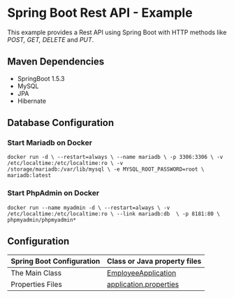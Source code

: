 # Spring Boot Rest API - Example

This example provides a Rest API using Spring Boot with HTTP methods like *POST, GET, DELETE* and *PUT*.

## Maven Dependencies

* SpringBoot 1.5.3
* MySQL
* JPA
* Hibernate


## Database Configuration

### Start Mariadb on Docker

`docker run -d \ --restart=always \ --name mariadb \ -p 3306:3306 \ -v /etc/localtime:/etc/localtime:ro \ -v      /storage/mariadb:/var/lib/mysql \ -e MYSQL_ROOT_PASSWORD=root \ mariadb:latest`

### Start PhpAdmin on Docker

`docker run --name myadmin -d \ --restart=always \ -v /etc/localtime:/etc/localtime:ro \ --link mariadb:db  \ -p 8181:80 \ phpmyadmin/phpmyadmin*`

## Configuration

|Spring Boot Configuration | Class or Java property files  |
|--------------------------|---|
|The Main Class | [EmployeeApplication](https://github.com/renancetauro/SpringBootRestExample/blob/master/src/main/java/employee/EmployeeApplication.java) |
|Properties Files | [application.properties](https://github.com/renancetauro/SpringBootRestExample/blob/master/src/main/resources/application.properties)

